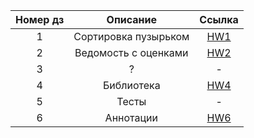 |  Номер дз  |       Описание       |   Ссылка    |
|:----------:|:--------------------:|:-----------:|
|     1      | Сортировка пузырьком | [HW1](HW1/) |
|     2      | Ведомость с оценками | [HW2](HW2/) |
|     3      |          ?           |      -      |
|     4      |      Библиотека      | [HW4](HW4/) |
|     5      |        Тесты         |      -      |
|     6      |      Аннотации       | [HW6](HW6/) |